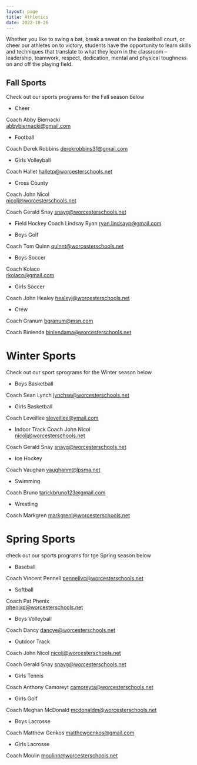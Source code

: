 ```yaml
---
layout: page
title: Athletics
date: 2022-10-26
---
```


Whether you like to swing a bat, break a sweat on the basketball court, or cheer our athletes on to victory, students have the opportunity to learn skills and techniques that translate to what they learn in the classroom – leadership, teamwork, respect, dedication, mental and physical toughness on and off the playing field.

## Fall Sports

Check out our sports programs for the Fall season below

- Cheer

Coach Abby Biernacki  
abbybiernacki@gmail.com 

- Football

Coach Derek Robbins 
derekrobbins31@gmail.com 

- Girls Volleyball

Coach Hallet 
halletp@worcesterschools.net 

- Cross County

Coach John Nicol  
nicolj@worcesterschools.net   

Coach Gerald Snay 
snayg@worcesterschools.net 

- Field Hockey
Coach Lindsay Ryan 
ryan.lindsayn@gmail.com 

- Boys Golf

Coach Tom Quinn 
quinnt@worcesterschools.net 

- Boys Soccer

Coach Kolaco  
rkolaco@gmail.com 

- Girls Soccer

Coach John Healey 
healeyj@worcesterschools.net 

- Crew

Coach Granum 
bgranum@msn.com 

Coach Binienda 
biniendama@worcesterschools.net 

# Winter Sports

Check out our sport sprograms for the Winter season below

- Boys Basketball

 Coach Sean Lynch 
 lynchse@worcesterschools.net

- Girls Basketball

Coach Leveillee 
sleveillee@ymail.com 

- Indoor Track
Coach John Nicol  
nicolj@worcesterschools.net   

Coach Gerald Snay
snayg@worcesterschools.net 

- Ice Hockey
 
Coach Vaughan 
vaughanm@lpsma.net 

- Swimming

Coach Bruno 
tarickbruno123@gmail.com 

- Wrestling

Coach Markgren 
markgrenl@worcesterschools.net

# Spring Sports

check out our sports programs for tge Spring season below

- Baseball

Coach Vincent Pennell 
pennellvc@worcesterschools.net 

- Softball

Coach Pat Phenix   
phenixp@worcesterschools.net 

- Boys Volleyball

Coach Dancy 
dancye@worcesterschools.net

- Outdoor Track

Coach John Nicol 
nicolj@worcesterschools.net   

Coach Gerald Snay
snayg@worcesterschools.net 

- Girls Tennis

Coach Anthony Camoreyt 
camoreyta@worcesterschools.net 

- Girls Golf

Coach Meghan McDonald 
mcdonaldm@worcesterschools.net 

- Boys Lacrosse

Coach Matthew Genkos 
matthewgenkos@gmail.com 

- Girls Lacrosse

Coach Moulin 
moulinn@worcesterschools.net
